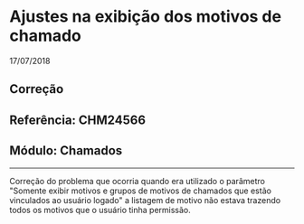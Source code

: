 # Ajustes na exibição dos motivos de chamado
17/07/2018
## Correção
## Referência: CHM24566
## Módulo: Chamados
***

Correção do problema que ocorria quando era utilizado o parâmetro "Somente exibir motivos e grupos de motivos de chamados que estão vinculados ao usuário logado" a listagem de motivo não estava trazendo todos os motivos que o usuário tinha permissão.
